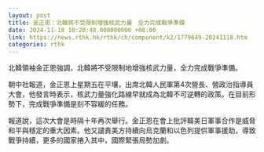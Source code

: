 ```yaml
---
layout: post
title: 金正恩：北韓將不受限制增強核武力量　全力完成戰爭準備
date: 2024-11-18 10:20:48.000000000 +08:00
link: https://news.rthk.hk/rthk/ch/component/k2/1779649-20241118.htm
categories: rthk
---
```


北韓領袖金正恩強調，北韓將不受限制地增強核武力量，全力完成戰爭準備。

朝中社報道，金正恩上星期五在平壤，出席北韓人民軍第4次營長、營政治指導員大會，他發言時表示，核武力量強化路線早就成為北韓不可逆轉的政策。在目前形勢下，完成戰爭準備是刻不容緩的任務。

報道說，這次大會是時隔十年再次舉行。金正恩在會上批評韓美日軍事合作是威脅和平與穩定的重大因素。他又譴責美方持續向烏克蘭和以色列提供軍事援助，導致戰爭持續，更多的國家捲入其中，國際緊張局勢加劇。
